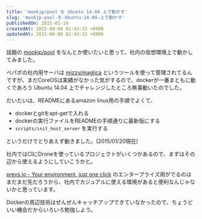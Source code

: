 ```yaml
---
title: 'mookjp/pool を Ubuntu 14.04 上で動かす'
slug: 'mookjp-pool-を-Ubuntu-14.04-上で動かす'
publishedOn: 2015-01-19
createdAt: 2015-08-06 01:43:33 +0900
updatedAt: 2015-08-06 01:43:33 +0900
---
```

話題の [mookjp/pool](https://github.com/mookjp/pool) をなんとか使いたいと思って、社内の仮想環境上で動かしてみました。

ペパボの社内用サーバは [mizzy/maglica](https://github.com/mizzy/maglica) というツールを使って管理されてるんですが、まだCoreOSは実績がなかった気がするので、dockerが一番まともに動くであろう Ubuntu 14.04 上でチャレンジしたところ無事動いたのでした。

だいたいは、READMEにあるamazon linux用の手順でよくて、

- dockerとgitをapt-getで入れる
- dockerの実行ファイルをREADMEの手順通りに最新版にする
- `scripts/init_host_server` を実行する

というだけでとりあえず動きました。(2015/01/20現在)

社内ではCIにDroneを使っているプロジェクトがいくつかあるので、まずはその辺から使えるようにしていこうかと。

[prevs.io - Your environment, just one click](https://prevs.io/) のエンタープライズ用がでるのはまだまだ先だろうから、社内でカジュアルに使える環境があると便利なんじゃないかと思っています。

Dockerの周辺技術はぜんぜんキャッチアップできていなかったので、ちょうどいい機会だからいろいろ勉強しよう。
